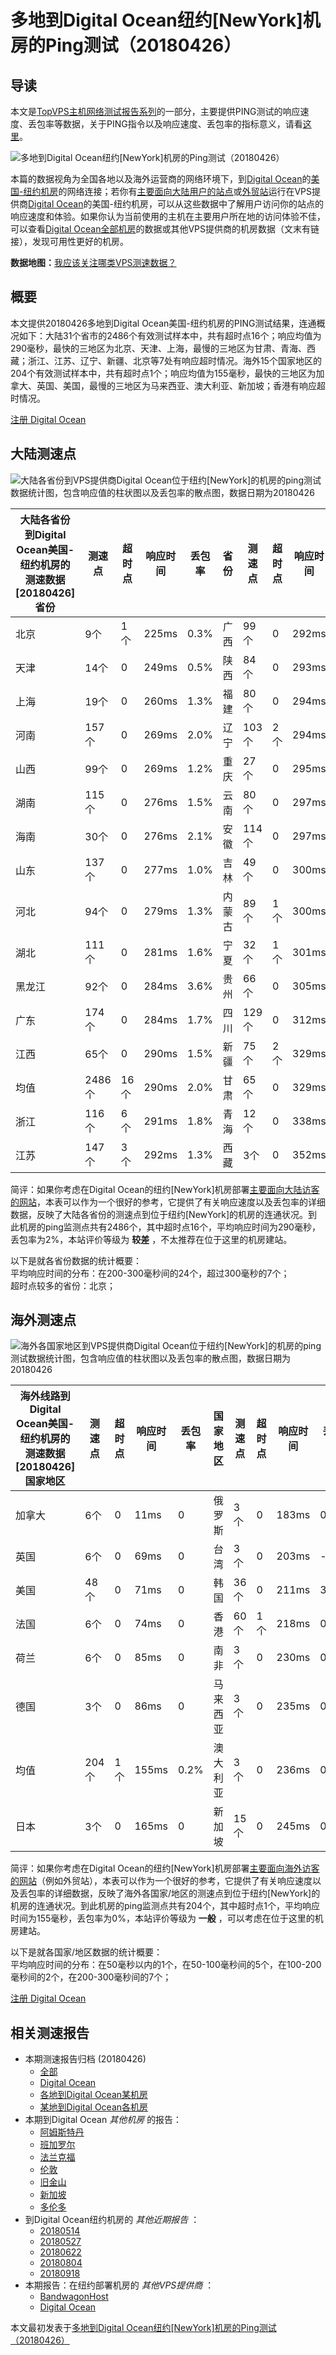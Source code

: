 #  多地到Digital Ocean纽约[NewYork]机房的Ping测试（20180426） 

## 导读

本文是[TopVPS主机网络测试报告系列](https://vps123.top/pingtest)的一部分，主要提供PING测试的响应速度、丢包率等数据，关于PING指令以及响应速度、丢包率的指标意义，请看[这里](https://vps123.top/what-is-ping.html)。

![多地到Digital Ocean纽约\[NewYork\]机房的Ping测试（20180426）](/images/thumbnails/to_do_NewYork.png)

本篇的数据视角为全国各地以及海外运营商的网络环境下，到[Digital Ocean](https://vps123.top/go/do)的[美国-纽约机房](https://vps123.top/digitalocean-facilities.html#newyork)的网络连接；若你有[主要面向大陆用户的站点](https://vps123.top/website-for-mainland-users.html)或[外贸站](https://vps123.top/website-for-internation-trade.html)运行在VPS提供商[Digital Ocean](https://vps123.top/go/do)的美国-纽约机房，可以从这些数据中了解用户访问你的站点的响应速度和体验。如果你认为当前使用的主机在主要用户所在地的访问体验不佳，可以查看[Digital Ocean全部机房](/digitalocean/isp/china/20180426-digitalocean-isp-china.md)的数据或其他VPS提供商的机房数据（文末有链接），发现可用性更好的机房。

**数据地图：**[我应该关注哪类VPS测速数据？](https://vps123.top/find-pingtest-data-you-need.html)

## 概要

本文提供20180426多地到Digital Ocean美国-纽约机房的PING测试结果，连通概况如下：大陆31个省市的2486个有效测试样本中，共有超时点16个；响应均值为290毫秒，最快的三地区为北京、天津、上海，最慢的三地区为甘肃、青海、西藏；浙江、江苏、辽宁、新疆、北京等7处有响应超时情况。海外15个国家地区的204个有效测试样本中，共有超时点1个；响应均值为155毫秒，最快的三地区为加拿大、英国、美国，最慢的三地区为马来西亚、澳大利亚、新加坡；香港有响应超时情况。

[注册 Digital Ocean](https://vps123.top/go/do/_btn1)

## 大陆测速点

![大陆各省份到VPS提供商Digital Ocean位于纽约\[NewYork\]的机房的ping测试数据统计图，包含响应值的柱状图以及丢包率的散点图，数据日期为20180426](/images/pingtests/do_20180426/plot_idc_do_usa-newyork_20180426_mainland.png)

大陆各省份到Digital Ocean美国-纽约机房的测速数据 [20180426] 省份 | 测速点 | 超时点 | 响应时间 | 丢包率 | 省份 | 测速点 | 超时点 | 响应时间 | 丢包率  
---|---|---|---|---|---|---|---|---|---  
北京 | 9个 | 1个 | 225ms | 0.3% | 广西 | 99个 | 0 | 292ms | 3.3%  
天津 | 14个 | 0 | 249ms | 0.5% | 陕西 | 84个 | 0 | 293ms | 2.0%  
上海 | 19个 | 0 | 260ms | 1.3% | 福建 | 80个 | 0 | 294ms | 2.2%  
河南 | 157个 | 0 | 269ms | 2.0% | 辽宁 | 103个 | 2个 | 294ms | 3.4%  
山西 | 99个 | 0 | 269ms | 1.2% | 重庆 | 27个 | 0 | 295ms | 1.8%  
湖南 | 115个 | 0 | 276ms | 1.5% | 云南 | 80个 | 0 | 297ms | 1.5%  
海南 | 30个 | 0 | 276ms | 2.1% | 安徽 | 114个 | 0 | 297ms | 2.1%  
山东 | 137个 | 0 | 277ms | 1.0% | 吉林 | 49个 | 0 | 300ms | 3.4%  
河北 | 94个 | 0 | 279ms | 1.3% | 内蒙古 | 89个 | 1个 | 300ms | 2.9%  
湖北 | 111个 | 0 | 281ms | 1.6% | 宁夏 | 32个 | 1个 | 301ms | 2.9%  
黑龙江 | 92个 | 0 | 284ms | 3.6% | 贵州 | 66个 | 0 | 305ms | 3.1%  
广东 | 174个 | 0 | 284ms | 1.7% | 四川 | 129个 | 0 | 312ms | 2.5%  
江西 | 65个 | 0 | 290ms | 1.5% | 新疆 | 75个 | 2个 | 329ms | 2.0%  
均值 | 2486个 | 16个 | 290ms | 2.0% | 甘肃 | 65个 | 0 | 329ms | 2.3%  
浙江 | 116个 | 6个 | 291ms | 1.8% | 青海 | 12个 | 0 | 338ms | 1.5%  
江苏 | 147个 | 3个 | 292ms | 1.3% | 西藏 | 3个 | 0 | 352ms | 2.3%  
  
简评：如果你考虑在Digital Ocean的纽约[NewYork]机房部署[主要面向大陆访客的网站](website-for-mainland-users.html)，本表可以作为一个很好的参考，它提供了有关响应速度以及丢包率的详细数据，反映了大陆各省份的测速点到位于纽约[NewYork]的机房的连通状况。到此机房的ping监测点共有2486个，其中超时点16个，平均响应时间为290毫秒，丢包率为2%，本站评价等级为 **较差** ，不太推荐在位于这里的机房建站。

以下是就各省份数据的统计概要：  
平均响应时间的分布：在200-300毫秒间的24个，超过300毫秒的7个；  
超时点较多的省份：北京；

## 海外测速点

![海外各国家地区到VPS提供商Digital Ocean位于纽约\[NewYork\]的机房的ping测试数据统计图，包含响应值的柱状图以及丢包率的散点图，数据日期为20180426](/images/pingtests/do_20180426/plot_idc_do_usa-newyork_20180426_overseas.png)

海外线路到Digital Ocean美国-纽约机房的测速数据 [20180426] 国家地区 | 测速点 | 超时点 | 响应时间 | 丢包率 | 国家地区 | 测速点 | 超时点 | 响应时间 | 丢包率  
---|---|---|---|---|---|---|---|---|---  
加拿大 | 6个 | 0 | 11ms | 0 | 俄罗斯 | 3个 | 0 | 183ms | 0  
英国 | 6个 | 0 | 69ms | 0 | 台湾 | 3个 | 0 | 203ms | -  
美国 | 48个 | 0 | 71ms | 0 | 韩国 | 36个 | 0 | 211ms | 3.2%  
法国 | 6个 | 0 | 74ms | 0 | 香港 | 60个 | 1个 | 218ms | 0  
荷兰 | 6个 | 0 | 85ms | 0 | 南非 | 3个 | 0 | 230ms | 0  
德国 | 3个 | 0 | 86ms | 0 | 马来西亚 | 3个 | 0 | 235ms | 0  
均值 | 204个 | 1个 | 155ms | 0.2% | 澳大利亚 | 3个 | 0 | 236ms | 0  
日本 | 3个 | 0 | 165ms | 0 | 新加坡 | 15个 | 0 | 245ms | 0  
  
简评：如果你考虑在Digital Ocean的纽约[NewYork]机房部署[主要面向海外访客的网站](https://vps123.top/website-for-internation-trade.html)（例如外贸站），本表可以作为一个很好的参考，它提供了有关响应速度以及丢包率的详细数据，反映了海外各国家/地区的测速点到位于纽约[NewYork]的机房的连通状况。到此机房的ping监测点共有204个，其中超时点1个，平均响应时间为155毫秒，丢包率为0%，本站评价等级为 **一般** ，可以考虑在位于这里的机房建站。

以下是就各国家/地区数据的统计概要：  
平均响应时间的分布：在50毫秒以内的1个，在50-100毫秒间的5个，在100-200毫秒间的2个，在200-300毫秒间的7个；

[注册 Digital Ocean](https://vps123.top/go/do/_btn2)

## 相关测速报告

  * 本期测速报告归档 (20180426) 
    * [全部](https://vps123.top/pingtests/20180426 "本期各VPS提供商全部测速报告")
    * [Digital Ocean](https://vps123.top/pingtests/idc-digitalocean/20180426 "本期Digital Ocean的全部测速报告")
    * [各地到Digital Ocean某机房](https://vps123.top/pingtests/idc-digitalocean/isp-global/20180426 "以Digital Ocean某机房为关注对象的视角，横向比较大陆各省份、海外各国家地区")
    * [某地到Digital Ocean各机房](https://vps123.top/pingtests/idc-digitalocean/facility-all/20180426 "以大陆某省份为关注对象的视角，横向比较Digital Ocean各机房")
  * 本期到Digital Ocean _其他机房_ 的报告： 
    * [阿姆斯特丹](/digitalocean/idc/amsterdam/20180426-digitalocean-idc-amsterdam.md "多地到Digital Ocean阿姆斯特丹机房的Ping测试 20180426")
    * [班加罗尔](/digitalocean/idc/bangalore/20180426-digitalocean-idc-bangalore.md "多地到Digital Ocean班加罗尔机房的Ping测试 20180426")
    * [法兰克福](/digitalocean/idc/frankfurt/20180426-digitalocean-idc-frankfurt.md "多地到Digital Ocean法兰克福机房的Ping测试 20180426")
    * [伦敦](/digitalocean/idc/london/20180426-digitalocean-idc-london.md "多地到Digital Ocean伦敦机房的Ping测试 20180426")
    * [旧金山](/digitalocean/idc/sanfrancisco/20180426-digitalocean-idc-sanfrancisco.md "多地到Digital Ocean旧金山机房的Ping测试 20180426")
    * [新加坡](/digitalocean/idc/singapore/20180426-digitalocean-idc-singapore.md "多地到Digital Ocean新加坡机房的Ping测试 20180426")
    * [多伦多](/digitalocean/idc/toronto/20180426-digitalocean-idc-toronto.md "多地到Digital Ocean多伦多机房的Ping测试 20180426")
  * 到Digital Ocean纽约机房的 _其他近期报告_ ： 
    * [20180514](/digitalocean/idc/newyork/20180514-digitalocean-idc-newyork.md "多地到Digital Ocean纽约机房的Ping测试 20180514")
    * [20180527](/digitalocean/idc/newyork/20180527-digitalocean-idc-newyork.md "多地到Digital Ocean纽约机房的Ping测试 20180527")
    * [20180622](/digitalocean/idc/newyork/20180622-digitalocean-idc-newyork.md "多地到Digital Ocean纽约机房的Ping测试 20180622")
    * [20180804](/digitalocean/idc/newyork/20180804-digitalocean-idc-newyork.md "多地到Digital Ocean纽约机房的Ping测试 20180804")
    * [20180918](/digitalocean/idc/newyork/20180918-digitalocean-idc-newyork.md "多地到Digital Ocean纽约机房的Ping测试 20180918")
  * 本期报告：在纽约部署机房的 _其他VPS提供商_ ： 
    * [BandwagonHost](/bandwagon/idc/newyork/20180426-bwg-idc-newyork.md "多地到BandwagonHost纽约机房的Ping测试 20180426")
    * [Digital Ocean](do/idc/newyork/20180426-do-idc-newyork.md "多地到Digital Ocean纽约机房的Ping测试 20180426")



本文最初发表于[多地到Digital Ocean纽约[NewYork]机房的Ping测试（20180426）](https://vps123.top/pingtest/20180426-digitalocean-idc-newyork.html)

